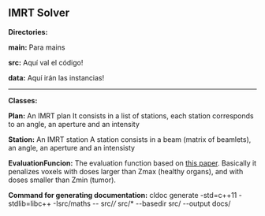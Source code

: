 IMRT Solver
-----------

**Directories:**


**main:** Para mains

**src:** Aquí val el código!

**data:** Aquí irán las instancias!
  

----

**Classes:**

**Plan:**
 An IMRT plan
 It consists in a list of stations, each station corresponds to an angle, an aperture and an intensity
 
**Station:**
 An IMRT station
 A station consists in a beam (matrix of beamlets), an angle, an aperture
 and an intensisty
 
**EvaluationFuncion:**
 The evaluation function based on [this paper](https://drive.google.com/file/d/1YfMNk4GhBK97gSQ0nvpJAnyM6A3EPv61/view).
 Basically it penalizes voxels with doses larger than Zmax (healthy organs), and with doses smaller than Zmin (tumor).
 
 
**Command for generating documentation:**
cldoc generate -std=c++11 -stdlib=libc++ -Isrc/maths -- src/*/* src/*  --basedir src/  --output docs/
